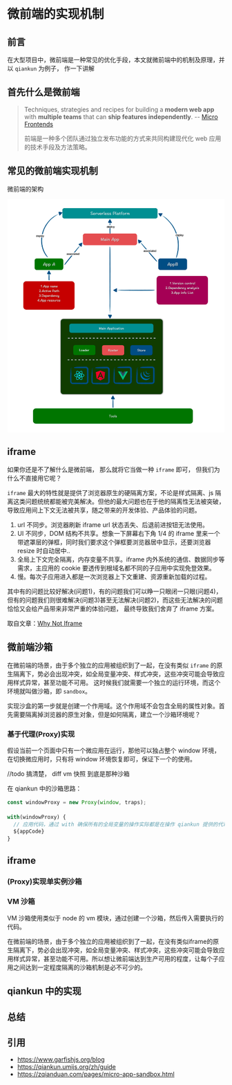 # 微前端的实现机制

## 前言

在大型项目中，微前端是一种常见的优化手段，本文就微前端中的机制及原理，并以 `qiankun` 为例子， 作一下讲解

## 首先什么是微前端

>  Techniques, strategies and recipes for building a **modern web app** with **multiple teams** that can **ship features independently**. -- [Micro Frontends](https://micro-frontends.org/)
>
>  前端是一种多个团队通过独立发布功能的方式来共同构建现代化 web 应用的技术手段及方法策略。

## 常见的微前端实现机制

微前端的架构

![img.png](images%2Fimg.png)

## iframe

如果你还是不了解什么是微前端， 那么就将它当做一种 `iframe` 即可， 但我们为什么不直接用它呢？ 

`iframe` 最大的特性就是提供了浏览器原生的硬隔离方案，不论是样式隔离、js 隔离这类问题统统都能被完美解决。但他的最大问题也在于他的隔离性无法被突破，导致应用间上下文无法被共享，随之带来的开发体验、产品体验的问题。

1. url 不同步。浏览器刷新 iframe url 状态丢失、后退前进按钮无法使用。
2. UI 不同步，DOM 结构不共享。想象一下屏幕右下角 1/4 的 iframe 里来一个带遮罩层的弹框，同时我们要求这个弹框要浏览器居中显示，还要浏览器 resize 时自动居中..
3. 全局上下文完全隔离，内存变量不共享。iframe 内外系统的通信、数据同步等需求，主应用的 cookie 要透传到根域名都不同的子应用中实现免登效果。
4. 慢。每次子应用进入都是一次浏览器上下文重建、资源重新加载的过程。

其中有的问题比较好解决(问题1)，有的问题我们可以睁一只眼闭一只眼(问题4)，但有的问题我们则很难解决(问题3)甚至无法解决(问题2)，而这些无法解决的问题恰恰又会给产品带来非常严重的体验问题， 最终导致我们舍弃了 iframe 方案。

取自文章：[Why Not Iframe](https://www.yuque.com/kuitos/gky7yw/gesexv)  

## 微前端沙箱

在微前端的场景，由于多个独立的应用被组织到了一起，在没有类似 `iframe` 的原生隔离下，势必会出现冲突，如全局变量冲突、样式冲突，这些冲突可能会导致应用样式异常，甚至功能不可用。
这时候我们就需要一个独立的运行环境，而这个环境就叫做沙箱，即 `sandbox`。


实现沙盒的第一步就是创建一个作用域。这个作用域不会包含全局的属性对象。首先需要隔离掉浏览器的原生对象，但是如何隔离，建立一个沙箱环境呢？


### 基于代理(Proxy)实现

假设当前一个页面中只有一个微应用在运行，那他可以独占整个 window 环境， 在切换微应用时，只有将 window 环境恢复即可，保证下一个的使用。





//todo  搞清楚， diff  vm  快照  到底是那种沙箱

在 qiankun 中的沙箱思路：

```js
const windowProxy = new Proxy(window, traps);

with(windowProxy) {
  // 应用代码，通过 with 确保所有的全局变量的操作实际都是在操作 qiankun 提供的代理对象
  ${appCode}  
}
```


## iframe



### (Proxy)实现单实例沙箱

### VM 沙箱
VM 沙箱使用类似于 node 的 vm 模块，通过创建一个沙箱，然后传入需要执行的代码。




在微前端的场景，由于多个独立的应用被组织到了一起，在没有类似iframe的原生隔离下，势必会出现冲突，如全局变量冲突、样式冲突，这些冲突可能会导致应用样式异常，甚至功能不可用。所以想让微前端达到生产可用的程度，让每个子应用之间达到一定程度隔离的沙箱机制是必不可少的。

## qiankun 中的实现


    


## 总结


## 引用

- https://www.garfishjs.org/blog
- https://qiankun.umijs.org/zh/guide
- https://zqianduan.com/pages/micro-app-sandbox.html
